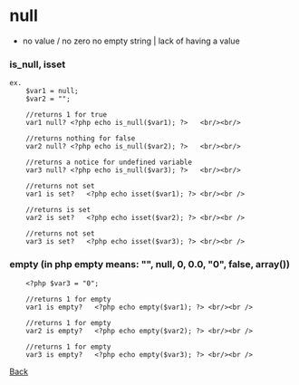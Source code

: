 # null  
- no value / no zero no empty string | lack of having a value

### is_null, isset

```
ex.
	$var1 = null;
	$var2 = "";

	//returns 1 for true
	var1 null? <?php echo is_null($var1); ?>   <br/><br/>	

	//returns nothing for false
	var2 null? <?php echo is_null($var2); ?>   <br/><br/>		

	//returns a notice for undefined variable
	var3 null? <?php echo is_null($var3); ?>   <br/><br/>	
	
	//returns not set
	var1 is set?   <?php echo isset($var1); ?> <br/><br />		

	//returns is set
	var2 is set?   <?php echo isset($var2); ?> <br/><br />	

	//returns not set
	var3 is set?   <?php echo isset($var3); ?> <br/><br />		
```

### empty (in php empty means: "", null, 0, 0.0, "0", false, array())

```
	<?php $var3 = "0";

	//returns 1 for empty
	var1 is empty?   <?php echo empty($var1); ?> <br/><br />		

	//returns 1 for empty
	var2 is empty?   <?php echo empty($var2); ?> <br/><br />
	
	//returns 1 for empty
	var3 is empty?   <?php echo empty($var3); ?> <br/><br />		
```


[Back](https://github.com/stefan22/phpIntro)
